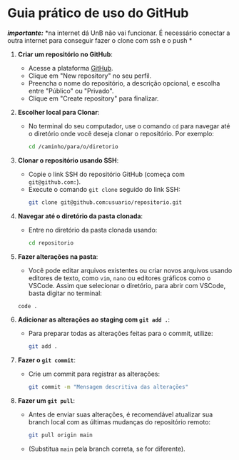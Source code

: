 # Guia prático de uso do GitHub 
***importante:*** *na internet dá UnB não vai funcionar. É necessário conectar a outra internet para conseguir fazer o clone com ssh e o push *

1. **Criar um repositório no GitHub**:
   - Acesse a plataforma [GitHub](https://github.com/).
   - Clique em "New repository" no seu perfil.
   - Preencha o nome do repositório, a descrição opcional, e escolha entre "Público" ou "Privado".
   - Clique em "Create repository" para finalizar.

2. **Escolher local para Clonar**:
   - No terminal do seu computador, use o comando `cd` para navegar até o diretório onde você deseja clonar o repositório. Por exemplo:  
     ```bash
     cd /caminho/para/o/diretorio
     ```

3. **Clonar o repositório usando SSH**:
   - Copie o link SSH do repositório GitHub (começa com `git@github.com:`).
   - Execute o comando `git clone` seguido do link SSH:  
     ```bash
     git clone git@github.com:usuario/repositorio.git
     ```

4. **Navegar até o diretório da pasta clonada**:
   - Entre no diretório da pasta clonada usando:  
     ```bash
     cd repositorio
     ```

5. **Fazer alterações na pasta**:
   - Você pode editar arquivos existentes ou criar novos arquivos usando editores de texto, como `vim`, `nano` ou editores gráficos como o VSCode. Assim que selecionar o diretório, para abrir com VSCode, basta digitar no terminal:
    ```bash
    code .
    ```

6. **Adicionar as alterações ao staging com `git add .`**:
   - Para preparar todas as alterações feitas para o commit, utilize:  
     ```bash
     git add .
     ```

7. **Fazer o `git commit`**:
   - Crie um commit para registrar as alterações:  
     ```bash
     git commit -m "Mensagem descritiva das alterações"
     ```

8. **Fazer um `git pull`**:
   - Antes de enviar suas alterações, é recomendável atualizar sua branch local com as últimas mudanças do repositório remoto:  
     ```bash
     git pull origin main
     ```
   - (Substitua `main` pela branch correta, se for diferente).

